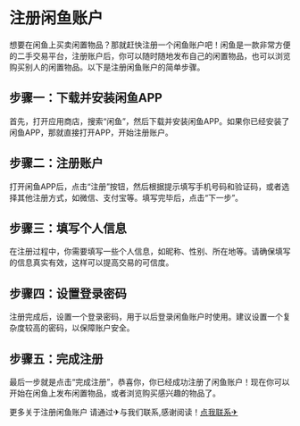 # 注册闲鱼账户

想要在闲鱼上买卖闲置物品？那就赶快注册一个闲鱼账户吧！闲鱼是一款非常方便的二手交易平台，注册账户后，你可以随时随地发布自己的闲置物品，也可以浏览购买别人的闲置物品。以下是注册闲鱼账户的简单步骤。

## 步骤一：下载并安装闲鱼APP

首先，打开应用商店，搜索“闲鱼”，然后下载并安装闲鱼APP。如果你已经安装了闲鱼APP，那就直接打开APP，开始注册账户。

## 步骤二：注册账户

打开闲鱼APP后，点击“注册”按钮，然后根据提示填写手机号码和验证码，或者选择其他注册方式，如微信、支付宝等。填写完毕后，点击“下一步”。

## 步骤三：填写个人信息

在注册过程中，你需要填写一些个人信息，如昵称、性别、所在地等。请确保填写的信息真实有效，这样可以提高交易的可信度。

## 步骤四：设置登录密码

注册完成后，设置一个登录密码，用于以后登录闲鱼账户时使用。建议设置一个复杂度较高的密码，以保障账户安全。

## 步骤五：完成注册

最后一步就是点击“完成注册”，恭喜你，你已经成功注册了闲鱼账户！现在你可以开始在闲鱼上发布闲置物品，或者浏览购买感兴趣的物品了。

更多关于注册闲鱼账户 请通过✈与我们联系,感谢阅读！[点我联系✈](https://ac.k02.cc)